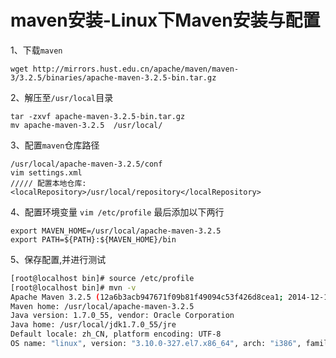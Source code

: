 # maven安装-Linux下Maven安装与配置

<!-- toc -->

1、下载```maven``` 

```
wget http://mirrors.hust.edu.cn/apache/maven/maven-3/3.2.5/binaries/apache-maven-3.2.5-bin.tar.gz
```
2、解压至```/usr/local```目录 
```
tar -zxvf apache-maven-3.2.5-bin.tar.gz
mv apache-maven-3.2.5  /usr/local/
```
3、配置```maven```仓库路径
```
/usr/local/apache-maven-3.2.5/conf
vim settings.xml
///// 配置本地仓库:  <localRepository>/usr/local/repository</localRepository>
```
4、配置环境变量 ```vim /etc/profile``` 最后添加以下两行
```
export MAVEN_HOME=/usr/local/apache-maven-3.2.5  
export PATH=${PATH}:${MAVEN_HOME}/bin 
```
5、保存配置,并进行测试
```bash
[root@localhost bin]# source /etc/profile
[root@localhost bin]# mvn -v
Apache Maven 3.2.5 (12a6b3acb947671f09b81f49094c53f426d8cea1; 2014-12-15T01:29:23+08:00)
Maven home: /usr/local/apache-maven-3.2.5
Java version: 1.7.0_55, vendor: Oracle Corporation
Java home: /usr/local/jdk1.7.0_55/jre
Default locale: zh_CN, platform encoding: UTF-8
OS name: "linux", version: "3.10.0-327.el7.x86_64", arch: "i386", family: "unix"
```

